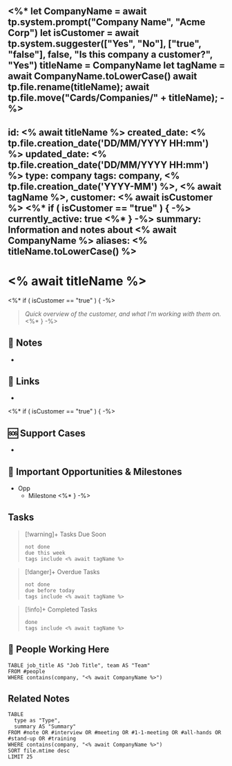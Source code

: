 <%* 
let CompanyName = await tp.system.prompt("Company Name", "Acme Corp")
let isCustomer = await tp.system.suggester(["Yes", "No"], ["true", "false"], false, "Is this company a customer?", "Yes")
titleName = CompanyName
let tagName = await CompanyName.toLowerCase()
await tp.file.rename(titleName); 
await tp.file.move("Cards/Companies/" + titleName); 
-%>
---
id: <% await titleName %>
created_date: <% tp.file.creation_date('DD/MM/YYYY HH:mm') %>
updated_date: <% tp.file.creation_date('DD/MM/YYYY HH:mm') %>
type: company
tags: company, <% tp.file.creation_date('YYYY-MM') %>, <% await tagName %>,
customer: <% await isCustomer %>
<%*
if ( isCustomer == "true" ) { -%>
currently_active: true
<%* } -%>
summary: Information and notes about <% await CompanyName %>
aliases: <% titleName.toLowerCase() %>
---

# <% await titleName %>

<%*
if ( isCustomer == "true" ) { -%>
> *Quick overview of the customer, and what I'm working with them on.*
<%* } -%>

## 📝 Notes

- 

## 🔗 Links

- 

<%*
if ( isCustomer == "true" ) { -%>
## 🆘 Support Cases

- 

## 🚩 Important Opportunities & Milestones

- Opp
	- Milestone
<%* } -%>

## Tasks

> [!warning]+ Tasks Due Soon
>```tasks
>not done
>due this week
>tags include <% await tagName %>
>```

> [!danger]+ Overdue Tasks
>```tasks
>not done
>due before today
>tags include <% await tagName %>
>```

> [!info]+ Completed Tasks
>```tasks
> done
>tags include <% await tagName %>
>```

## 👥 People Working Here

```dataview
TABLE job_title AS "Job Title", team AS "Team"
FROM #people
WHERE contains(company, "<% await CompanyName %>")
```

## Related Notes

```dataview
TABLE 
  type as "Type", 
  summary AS "Summary"
FROM #note OR #interview OR #meeting OR #1-1-meeting OR #all-hands OR #stand-up OR #training
WHERE contains(company, "<% await CompanyName %>")
SORT file.mtime desc
LIMIT 25
```
